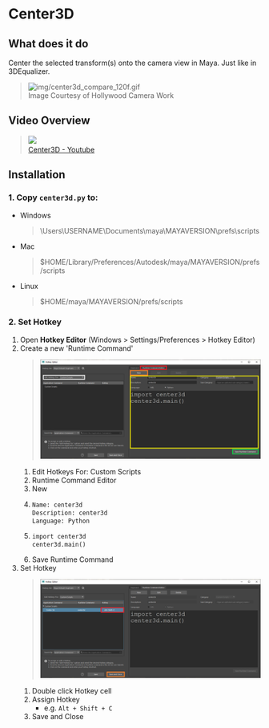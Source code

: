# Center3D

## What does it do
Center the selected transform(s) onto the camera view in Maya. Just like in 3DEqualizer.

> ![img/center3d_compare_120f.gif](img/center3d_compare_120f.gif)<br>
> Image Courtesy of Hollywood Camera Work

## Video Overview
> [![](http://img.youtube.com/vi/YvMR1tohqsg/0.jpg)](http://www.youtube.com/watch?v=YvMR1tohqsg "") <br>
> [Center3D - Youtube](https://youtu.be/YvMR1tohqsg)


## Installation

### 1. Copy `center3d.py` to:
- Windows
    > \Users\USERNAME\Documents\maya\MAYAVERSION\prefs\scripts
- Mac
    > $HOME/Library/Preferences/Autodesk/maya/MAYAVERSION/prefs/scripts
- Linux
    > $HOME/maya/MAYAVERSION/prefs/scripts

### 2. Set Hotkey
1. Open **Hotkey Editor** (Windows > Settings/Preferences > Hotkey Editor)
1. Create a new 'Runtime Command'
    > ![img/hotkey_editor_new_runtime_command.png](img/hotkey_editor_new_runtime_command.png) <br>
    1. Edit Hotkeys For: Custom Scripts
    1. Runtime Command Editor
    1. New
    1. ```
       Name: center3d
       Description: center3d
       Language: Python
       ```
    1. ```
       import center3d
       center3d.main()
       ```
    1. Save Runtime Command
1. Set Hotkey
    > ![img/hotkey_editor_set_hotkey.png](img/hotkey_editor_set_hotkey.png) <br>
    1. Double click Hotkey cell
    1. Assign Hotkey
        - e.g. `Alt + Shift + C`
    1. Save and Close
